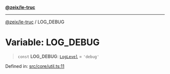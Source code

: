 [**@zeix/le-truc**](../README.md)

***

[@zeix/le-truc](../globals.md) / LOG\_DEBUG

# Variable: LOG\_DEBUG

> `const` **LOG\_DEBUG**: [`LogLevel`](../type-aliases/LogLevel.md) = `'debug'`

Defined in: [src/core/util.ts:11](https://github.com/zeixcom/ui-element/blob/b9ddf83c928c93d84a49a796a2342da755e4896e/src/core/util.ts#L11)
